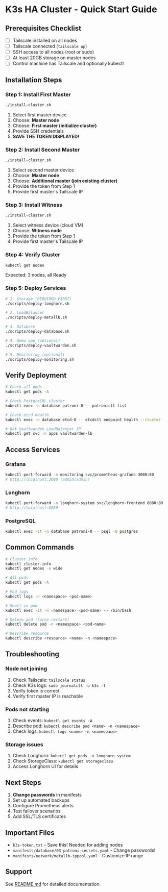 # K3s HA Cluster - Quick Start Guide

## Prerequisites Checklist

- [ ] Tailscale installed on all nodes
- [ ] Tailscale connected (`tailscale up`)
- [ ] SSH access to all nodes (root or sudo)
- [ ] At least 20GB storage on master nodes
- [ ] Control machine has Tailscale and optionally kubectl

## Installation Steps

### Step 1: Install First Master

```bash
./install-cluster.sh
```

1. Select first master device
2. Choose: **Master node**
3. Choose: **First master (initialize cluster)**
4. Provide SSH credentials
5. **SAVE THE TOKEN DISPLAYED!**

### Step 2: Install Second Master

```bash
./install-cluster.sh
```

1. Select second master device
2. Choose: **Master node**
3. Choose: **Additional master (join existing cluster)**
4. Provide the token from Step 1
5. Provide first master's Tailscale IP

### Step 3: Install Witness

```bash
./install-cluster.sh
```

1. Select witness device (cloud VM)
2. Choose: **Witness node**
3. Provide the token from Step 1
4. Provide first master's Tailscale IP

### Step 4: Verify Cluster

```bash
kubectl get nodes
```

Expected: 3 nodes, all Ready

### Step 5: Deploy Services

```bash
# 1. Storage (REQUIRED FIRST)
./scripts/deploy-longhorn.sh

# 2. LoadBalancer
./scripts/deploy-metallb.sh

# 3. Database
./scripts/deploy-database.sh

# 4. Demo app (optional)
./scripts/deploy-vaultwarden.sh

# 5. Monitoring (optional)
./scripts/deploy-monitoring.sh
```

## Verify Deployment

```bash
# Check all pods
kubectl get pods -A

# Check PostgreSQL cluster
kubectl exec -n database patroni-0 -- patronictl list

# Check etcd health
kubectl exec -n database etcd-0 -- etcdctl endpoint health --cluster

# Get Vaultwarden LoadBalancer IP
kubectl get svc -n apps vaultwarden-lb
```

## Access Services

### Grafana
```bash
kubectl port-forward -n monitoring svc/prometheus-grafana 3000:80
# http://localhost:3000 (admin/admin)
```

### Longhorn
```bash
kubectl port-forward -n longhorn-system svc/longhorn-frontend 8080:80
# http://localhost:8080
```

### PostgreSQL
```bash
kubectl exec -it -n database patroni-0 -- psql -U postgres
```

## Common Commands

```bash
# Cluster info
kubectl cluster-info
kubectl get nodes -o wide

# All pods
kubectl get pods -A

# Pod logs
kubectl logs -n <namespace> <pod-name>

# Shell in pod
kubectl exec -it -n <namespace> <pod-name> -- /bin/bash

# Delete pod (force restart)
kubectl delete pod -n <namespace> <pod-name>

# Describe resource
kubectl describe <resource> <name> -n <namespace>
```

## Troubleshooting

### Node not joining

1. Check Tailscale: `tailscale status`
2. Check K3s logs: `sudo journalctl -u k3s -f`
3. Verify token is correct
4. Verify first master IP is reachable

### Pods not starting

1. Check events: `kubectl get events -A`
2. Describe pod: `kubectl describe pod <name> -n <namespace>`
3. Check logs: `kubectl logs <name> -n <namespace>`

### Storage issues

1. Check Longhorn: `kubectl get pods -n longhorn-system`
2. Check StorageClass: `kubectl get storageclass`
3. Access Longhorn UI for details

## Next Steps

1. **Change passwords** in manifests
2. Set up automated backups
3. Configure Prometheus alerts
4. Test failover scenarios
5. Add SSL/TLS certificates

## Important Files

- `k3s-token.txt` - Save this! Needed for adding nodes
- `manifests/database/03-patroni-secrets.yaml` - Change passwords!
- `manifests/network/metallb-ippool.yaml` - Customize IP range

## Support

See [README.md](README.md) for detailed documentation.
